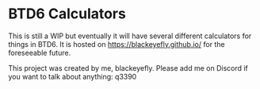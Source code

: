 # BTD6 Calculators

This is still a WIP but eventually it will have several different calculators for things in BTD6. It is hosted on https://blackeyefly.github.io/ for the foreseeable future.

This project was created by me, blackeyefly. Please add me on Discord if you want to talk about anything: q3390
